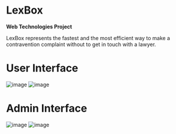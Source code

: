 # LexBox

**Web Technologies Project**

LexBox represents the fastest and the most efficient way to make a contravention complaint without to get in touch with a lawyer.

# User Interface
![image](https://user-images.githubusercontent.com/62523024/112693621-a08a1600-8e89-11eb-9f0f-b896744b7c5f.png)
![image](https://user-images.githubusercontent.com/62523024/112693771-d7602c00-8e89-11eb-9d45-703670f402e3.png)

# Admin Interface
![image](https://user-images.githubusercontent.com/62523024/112693819-ecd55600-8e89-11eb-93d4-c6399c058c86.png)
![image](https://user-images.githubusercontent.com/62523024/112693848-01b1e980-8e8a-11eb-8bbd-d2be66cc8108.png)



